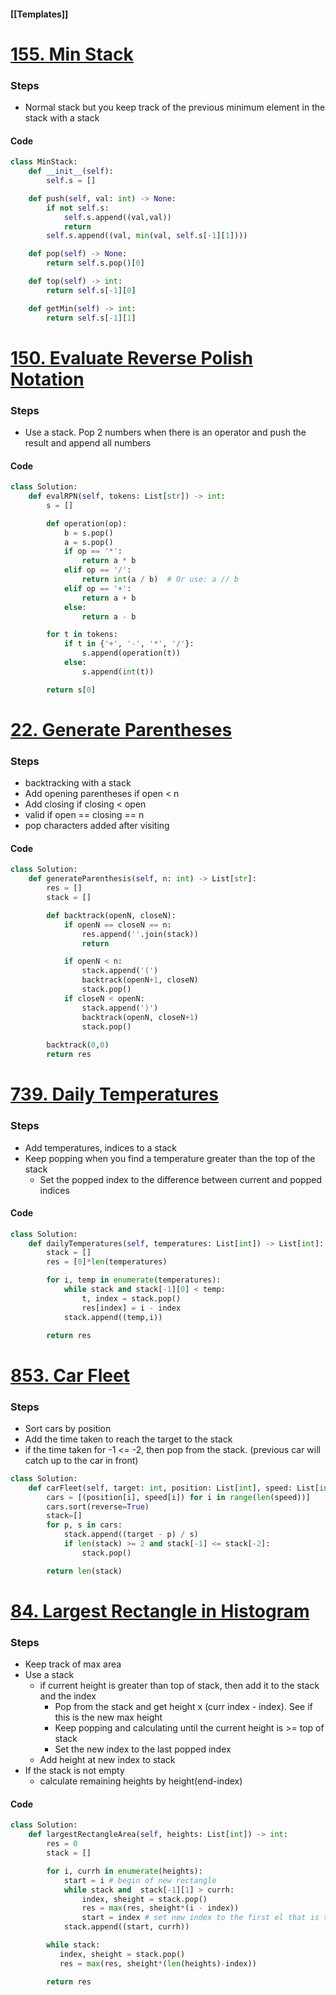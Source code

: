 #### [[Templates]]

# [155. Min Stack](https://leetcode.com/problems/min-stack/)
### Steps
- Normal stack but you keep track of the previous minimum element in the stack with a stack

#### Code
```python 
class MinStack:
    def __init__(self):
        self.s = []

    def push(self, val: int) -> None:
        if not self.s:
            self.s.append((val,val))
            return
        self.s.append((val, min(val, self.s[-1][1])))

    def pop(self) -> None:
        return self.s.pop()[0]

    def top(self) -> int:
        return self.s[-1][0]

    def getMin(self) -> int:
        return self.s[-1][1]
```

# [150. Evaluate Reverse Polish Notation](https://leetcode.com/problems/evaluate-reverse-polish-notation/)
### Steps
- Use a stack. Pop 2 numbers when there is an operator and push the result and append all numbers 

#### Code
```python
class Solution:
    def evalRPN(self, tokens: List[str]) -> int:
        s = []

        def operation(op):
            b = s.pop()
            a = s.pop()
            if op == '*':
                return a * b
            elif op == '/':
                return int(a / b)  # Or use: a // b
            elif op == '+':
                return a + b
            else:
                return a - b

        for t in tokens:
            if t in {'+', '-', '*', '/'}:
                s.append(operation(t))
            else:
                s.append(int(t))

        return s[0]
```

# [22. Generate Parentheses](https://leetcode.com/problems/generate-parentheses/)
### Steps
- backtracking with a stack
- Add opening parentheses if open < n
- Add closing if closing < open
- valid if open == closing == n
- pop characters added after visiting

#### Code
```python
class Solution:
    def generateParenthesis(self, n: int) -> List[str]:
        res = []
        stack = []

        def backtrack(openN, closeN):
            if openN == closeN == n:
                res.append(''.join(stack))
                return

            if openN < n:
                stack.append('(')
                backtrack(openN+1, closeN)
                stack.pop()
            if closeN < openN:
                stack.append(')')
                backtrack(openN, closeN+1)
                stack.pop()
            
        backtrack(0,0)
        return res
```

# [739. Daily Temperatures](https://leetcode.com/problems/daily-temperatures/)
### Steps
- Add temperatures, indices to a stack 
- Keep popping when you find a temperature greater than the top of the stack
	-  Set the popped index to the difference between current and popped indices  

#### Code
```python
class Solution:
    def dailyTemperatures(self, temperatures: List[int]) -> List[int]:
        stack = []
        res = [0]*len(temperatures)

        for i, temp in enumerate(temperatures):
            while stack and stack[-1][0] < temp:
                t, index = stack.pop()
                res[index] = i - index
            stack.append((temp,i))

        return res
```

# [853. Car Fleet](https://leetcode.com/problems/car-fleet/)
### Steps
- Sort cars by position
- Add the time taken to reach the target to the stack
- if the time taken for -1 <= -2, then pop from the stack. (previous car will catch up to the car in front)

```python
class Solution:
    def carFleet(self, target: int, position: List[int], speed: List[int]) -> int:
        cars = [(position[i], speed[i]) for i in range(len(speed))]
        cars.sort(reverse=True)
        stack=[]
        for p, s in cars:
            stack.append((target - p) / s)
            if len(stack) >= 2 and stack[-1] <= stack[-2]:
                stack.pop()

        return len(stack)
```

# [84. Largest Rectangle in Histogram](https://leetcode.com/problems/largest-rectangle-in-histogram/)
### Steps
- Keep track of max area
- Use a stack
	- if current height is greater than top of stack, then add it to the stack and the index
		- Pop from the stack and get height x (curr index - index). See if this is the new max height
		- Keep popping and calculating until the current height is >=   top of stack
		- Set the new index to the last popped index
	- Add height at new index to stack
- If the stack is not empty
	- calculate remaining heights by height(end-index)

#### Code
```python
class Solution:
    def largestRectangleArea(self, heights: List[int]) -> int:
        res = 0
        stack = []

        for i, currh in enumerate(heights):
            start = i # begin of new rectangle 
            while stack and  stack[-1][1] > currh:
                index, sheight = stack.pop()
                res = max(res, sheight*(i - index))
                start = index # set new index to the first el that is >=  currh
            stack.append((start, currh))

        while stack:
           index, sheight = stack.pop()
           res = max(res, sheight*(len(heights)-index)) 

        return res
```